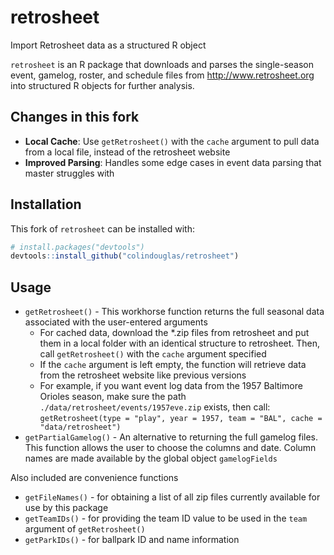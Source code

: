 # retrosheet
Import Retrosheet data as a structured R object

`retrosheet` is an R package that downloads and parses the single-season event, gamelog, roster, and schedule
files from http://www.retrosheet.org into structured R objects for further analysis.

## Changes in this fork
* **Local Cache**: Use `getRetrosheet()` with the `cache` argument to pull data from a local file, instead of the retrosheet website
* **Improved Parsing**: Handles some edge cases in event data parsing that master struggles with

## Installation
This fork of `retrosheet` can be installed with:
```r
# install.packages("devtools")
devtools::install_github("colindouglas/retrosheet")
```

## Usage
* `getRetrosheet()` - This workhorse function returns the full seasonal data associated with the user-entered 
 arguments
    * For cached data, download the *.zip files from retrosheet and put them in a local folder with an identical structure to retrosheet. Then, call `getRetrosheet()` with the `cache` argument specified
    * If the `cache` argument is left empty, the function will retrieve data from the retrosheet website like previous versions
    * For example, if you want event log data from the 1957 Baltimore Orioles season, make sure the path `./data/retrosheet/events/1957eve.zip` exists, then call: `getRetrosheet(type = "play", year = 1957, team = "BAL", cache = "data/retrosheet")`
* `getPartialGamelog()` - An alternative to returning the full gamelog files.  This function allows the user
 to choose the columns and date. Column names are made available by the global object `gamelogFields`
 
Also included are convenience functions 

* `getFileNames()` - for obtaining a list of all zip files currently available for use by this package
* `getTeamIDs()` - for providing the team ID value to be used in the `team` argument of `getRetrosheet()`
* `getParkIDs()` - for ballpark ID and name information


